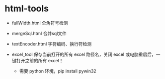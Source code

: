 # html-tools

- fullWidth.html
全角符号检测

- mergeSql.html
合并sql文件

- textEncoder.html
字符编码、换行符检测

- excel_tool
保存当前打开的所有 excel 路径名，关闭 excel 或电脑重启后，一键打开之前的所有 excel！
    - 需要 python 环境，pip install pywin32
